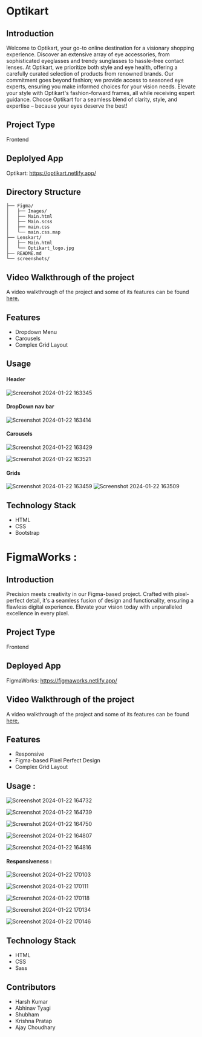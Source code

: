 # Optikart

## Introduction
Welcome to Optikart, your go-to online destination for a visionary shopping experience. Discover an extensive array of eye accessories, from sophisticated eyeglasses and trendy sunglasses to hassle-free contact lenses. At Optikart, we prioritize both style and eye health, offering a carefully curated selection of products from renowned brands. Our commitment goes beyond fashion; we provide access to seasoned eye experts, ensuring you make informed choices for your vision needs. Elevate your style with Optikart's fashion-forward frames, all while receiving expert guidance. Choose Optikart for a seamless blend of clarity, style, and expertise – because your eyes deserve the best!

## Project Type
Frontend

## Deplolyed App
Optikart: https://optikart.netlify.app/

## Directory Structure

```
├── Figma/
│   ├── Images/
│   ├── Main.html
│   ├── Main.scss
│   ├── main.css
│   └── main.css.map
├── Lenskart/
│   ├── Main.html
│   └── Optikart_logo.jpg
├── README.md
└── screenshots/
```

## Video Walkthrough of the project
A video walkthrough of the project and some of its features can be found [here.](https://youtu.be/5Q2Vf75PNhM)

## Features
- Dropdown Menu
- Carousels
- Complex Grid Layout

## Usage

#### Header 

![Screenshot 2024-01-22 163345](https://github.com/CodingRun15/Web-204-Project/assets/150140715/35f928a8-e02b-4312-a2b4-57f1ee83d7d3)

#### DropDown nav bar

![Screenshot 2024-01-22 163414](https://github.com/CodingRun15/Web-204-Project/assets/150140715/81b375d3-fc72-4e5e-8ffc-e0c6056a8c3a)

#### Carousels

![Screenshot 2024-01-22 163429](https://github.com/CodingRun15/Web-204-Project/assets/150140715/d1df70cc-071a-44ca-b1b4-d452476b832b)

![Screenshot 2024-01-22 163521](https://github.com/CodingRun15/Web-204-Project/assets/150140715/64baf281-ac5a-432e-978b-d218bafa6da1)

#### Grids

![Screenshot 2024-01-22 163459](https://github.com/CodingRun15/Web-204-Project/assets/150140715/eb4730b8-1b39-471c-8540-e280869d2963)
![Screenshot 2024-01-22 163509](https://github.com/CodingRun15/Web-204-Project/assets/150140715/2b6c830f-99d5-4c05-b4eb-4bd7413a7228)

## Technology Stack

- HTML
- CSS
- Bootstrap



# FigmaWorks :

## Introduction
Precision meets creativity in our Figma-based project. Crafted with pixel-perfect detail, it's a seamless fusion of design and functionality, ensuring a flawless digital experience. Elevate your vision today with unparalleled excellence in every pixel.

## Project Type
Frontend

## Deployed App
FigmaWorks: https://figmaworks.netlify.app/

## Video Walkthrough of the project
A video walkthrough of the project and some of its features can be found [here.](https://youtu.be/5Q2Vf75PNhM)

## Features
- Responsive
- Figma-based Pixel Perfect Design
- Complex Grid Layout

## Usage : 

![Screenshot 2024-01-22 164732](https://github.com/CodingRun15/Web-204-Project/assets/150140715/8b5cd79e-1acc-4ebf-9169-3b6d3f3bb00f)

![Screenshot 2024-01-22 164739](https://github.com/CodingRun15/Web-204-Project/assets/150140715/1bdce286-7a7b-4e29-a092-072fd0d87dd9)

![Screenshot 2024-01-22 164750](https://github.com/CodingRun15/Web-204-Project/assets/150140715/5dd8f0d2-ea62-47e9-9b40-b95d0900be61)

![Screenshot 2024-01-22 164807](https://github.com/CodingRun15/Web-204-Project/assets/150140715/fb4093c7-b7f2-49f5-b49a-4e61d438c2bc)

![Screenshot 2024-01-22 164816](https://github.com/CodingRun15/Web-204-Project/assets/150140715/63f28ae6-12ad-4ca9-a409-93fce5161ca5)


#### Responsiveness : 

![Screenshot 2024-01-22 170103](https://github.com/CodingRun15/Web-204-Project/assets/150140715/cbbff2ac-b9d9-43ee-8a9c-ab81a37eb155)

![Screenshot 2024-01-22 170111](https://github.com/CodingRun15/Web-204-Project/assets/150140715/e35ed536-ecd1-4b9d-b56c-7d9367a8e141)

![Screenshot 2024-01-22 170118](https://github.com/CodingRun15/Web-204-Project/assets/150140715/a3537c3a-8cbb-4635-9d64-29195ba0fdce)

![Screenshot 2024-01-22 170134](https://github.com/CodingRun15/Web-204-Project/assets/150140715/3a078de0-c47a-4340-b1c3-5783ba3db386)

![Screenshot 2024-01-22 170146](https://github.com/CodingRun15/Web-204-Project/assets/150140715/50e6ffd8-ce28-4fdf-b9dd-a575a31975a9)


## Technology Stack

- HTML
- CSS
- Sass

## Contributors

- Harsh Kumar 
- Abhinav Tyagi
- Shubham
- Krishna Pratap
- Ajay Choudhary
